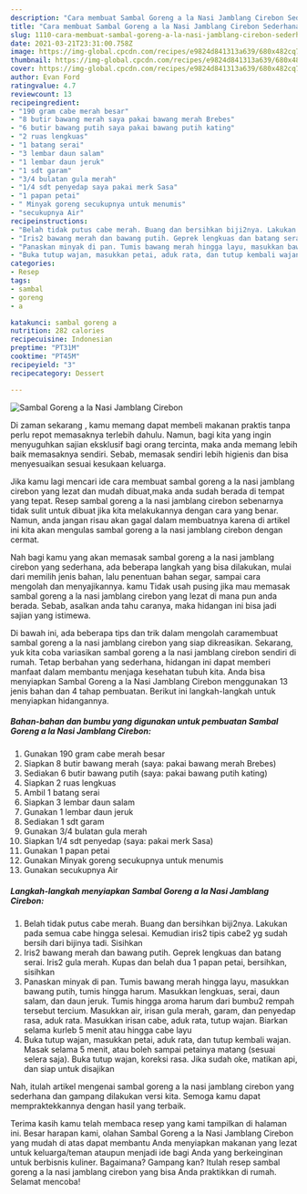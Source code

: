 ```yaml
---
description: "Cara membuat Sambal Goreng a la Nasi Jamblang Cirebon Sederhana dan Mudah Dibuat"
title: "Cara membuat Sambal Goreng a la Nasi Jamblang Cirebon Sederhana dan Mudah Dibuat"
slug: 1110-cara-membuat-sambal-goreng-a-la-nasi-jamblang-cirebon-sederhana-dan-mudah-dibuat
date: 2021-03-21T23:31:00.758Z
image: https://img-global.cpcdn.com/recipes/e9824d841313a639/680x482cq70/sambal-goreng-a-la-nasi-jamblang-cirebon-foto-resep-utama.jpg
thumbnail: https://img-global.cpcdn.com/recipes/e9824d841313a639/680x482cq70/sambal-goreng-a-la-nasi-jamblang-cirebon-foto-resep-utama.jpg
cover: https://img-global.cpcdn.com/recipes/e9824d841313a639/680x482cq70/sambal-goreng-a-la-nasi-jamblang-cirebon-foto-resep-utama.jpg
author: Evan Ford
ratingvalue: 4.7
reviewcount: 13
recipeingredient:
- "190 gram cabe merah besar"
- "8 butir bawang merah saya pakai bawang merah Brebes"
- "6 butir bawang putih saya pakai bawang putih kating"
- "2 ruas lengkuas"
- "1 batang serai"
- "3 lembar daun salam"
- "1 lembar daun jeruk"
- "1 sdt garam"
- "3/4 bulatan gula merah"
- "1/4 sdt penyedap saya pakai merk Sasa"
- "1 papan petai"
- " Minyak goreng secukupnya untuk menumis"
- "secukupnya Air"
recipeinstructions:
- "Belah tidak putus cabe merah. Buang dan bersihkan biji2nya. Lakukan pada semua cabe hingga selesai. Kemudian iris2 tipis cabe2 yg sudah bersih dari bijinya tadi. Sisihkan"
- "Iris2 bawang merah dan bawang putih. Geprek lengkuas dan batang serai. Iris2 gula merah. Kupas dan belah dua 1 papan petai, bersihkan, sisihkan"
- "Panaskan minyak di pan. Tumis bawang merah hingga layu, masukkan bawang putih, tumis hingga harum. Masukkan lengkuas, serai, daun salam, dan daun jeruk. Tumis hingga aroma harum dari bumbu2 rempah tersebut tercium. Masukkan air, irisan gula merah, garam, dan penyedap rasa, aduk rata. Masukkan irisan cabe, aduk rata, tutup wajan. Biarkan selama kurleb 5 menit atau hingga cabe layu"
- "Buka tutup wajan, masukkan petai, aduk rata, dan tutup kembali wajan. Masak selama 5 menit, atau boleh sampai petainya matang (sesuai selera saja). Buka tutup wajan, koreksi rasa. Jika sudah oke, matikan api, dan siap untuk disajikan"
categories:
- Resep
tags:
- sambal
- goreng
- a

katakunci: sambal goreng a 
nutrition: 282 calories
recipecuisine: Indonesian
preptime: "PT31M"
cooktime: "PT45M"
recipeyield: "3"
recipecategory: Dessert

---
```



![Sambal Goreng a la Nasi Jamblang Cirebon](https://img-global.cpcdn.com/recipes/e9824d841313a639/680x482cq70/sambal-goreng-a-la-nasi-jamblang-cirebon-foto-resep-utama.jpg)

Di zaman  sekarang , kamu memang dapat membeli makanan praktis tanpa perlu repot memasaknya terlebih dahulu. Namun, bagi kita yang ingin menyuguhkan sajian eksklusif bagi orang tercinta, maka anda memang lebih baik memasaknya sendiri. Sebab, memasak sendiri lebih higienis dan bisa menyesuaikan sesuai kesukaan keluarga.

Jika kamu lagi mencari ide cara membuat sambal goreng a la nasi jamblang cirebon yang lezat dan mudah dibuat,maka anda sudah berada di tempat yang tepat. Resep sambal goreng a la nasi jamblang cirebon  sebenarnya tidak sulit untuk dibuat jika kita melakukannya dengan cara yang benar. Namun, anda jangan risau akan gagal dalam membuatnya 
karena di artikel ini kita akan mengulas sambal goreng a la nasi jamblang cirebon dengan cermat.  



Nah bagi kamu yang akan memasak sambal goreng a la nasi jamblang cirebon yang sederhana, ada beberapa langkah yang bisa dilakukan, mulai dari memilih jenis bahan, lalu penentuan bahan segar, sampai cara mengolah dan menyajikannya. kamu Tidak usah pusing jika mau memasak sambal goreng a la nasi jamblang cirebon yang lezat di mana pun anda berada. Sebab, asalkan anda  tahu caranya, maka hidangan ini bisa jadi sajian yang istimewa.

Di bawah ini, ada beberapa tips dan trik dalam mengolah caramembuat sambal goreng a la nasi jamblang cirebon yang siap dikreasikan. Sekarang, yuk kita coba variasikan sambal goreng a la nasi jamblang cirebon sendiri di rumah. Tetap berbahan yang sederhana, hidangan ini dapat memberi manfaat dalam membantu menjaga kesehatan tubuh kita. Anda bisa menyiapkan Sambal Goreng a la Nasi Jamblang Cirebon menggunakan 13 jenis bahan dan 4 tahap pembuatan. Berikut ini langkah-langkah untuk menyiapkan hidangannya.

<!--inarticleads1-->

##### Bahan-bahan dan bumbu yang digunakan untuk pembuatan Sambal Goreng a la Nasi Jamblang Cirebon:

1. Gunakan 190 gram cabe merah besar
1. Siapkan 8 butir bawang merah (saya: pakai bawang merah Brebes)
1. Sediakan 6 butir bawang putih (saya: pakai bawang putih kating)
1. Siapkan 2 ruas lengkuas
1. Ambil 1 batang serai
1. Siapkan 3 lembar daun salam
1. Gunakan 1 lembar daun jeruk
1. Sediakan 1 sdt garam
1. Gunakan 3/4 bulatan gula merah
1. Siapkan 1/4 sdt penyedap (saya: pakai merk Sasa)
1. Gunakan 1 papan petai
1. Gunakan  Minyak goreng secukupnya untuk menumis
1. Gunakan secukupnya Air




<!--inarticleads2-->

##### Langkah-langkah menyiapkan Sambal Goreng a la Nasi Jamblang Cirebon:

1. Belah tidak putus cabe merah. Buang dan bersihkan biji2nya. Lakukan pada semua cabe hingga selesai. Kemudian iris2 tipis cabe2 yg sudah bersih dari bijinya tadi. Sisihkan
1. Iris2 bawang merah dan bawang putih. Geprek lengkuas dan batang serai. Iris2 gula merah. Kupas dan belah dua 1 papan petai, bersihkan, sisihkan
1. Panaskan minyak di pan. Tumis bawang merah hingga layu, masukkan bawang putih, tumis hingga harum. Masukkan lengkuas, serai, daun salam, dan daun jeruk. Tumis hingga aroma harum dari bumbu2 rempah tersebut tercium. Masukkan air, irisan gula merah, garam, dan penyedap rasa, aduk rata. Masukkan irisan cabe, aduk rata, tutup wajan. Biarkan selama kurleb 5 menit atau hingga cabe layu
1. Buka tutup wajan, masukkan petai, aduk rata, dan tutup kembali wajan. Masak selama 5 menit, atau boleh sampai petainya matang (sesuai selera saja). Buka tutup wajan, koreksi rasa. Jika sudah oke, matikan api, dan siap untuk disajikan




Nah, itulah artikel mengenai  sambal goreng a la nasi jamblang cirebon  yang sederhana dan gampang dilakukan versi kita. Semoga kamu dapat mempraktekkannya dengan hasil yang terbaik. 

Terima kasih kamu telah membaca resep yang kami tampilkan di halaman ini. Besar harapan kami, olahan  Sambal Goreng a la Nasi Jamblang Cirebon yang mudah di atas dapat membantu Anda menyiapkan makanan yang lezat untuk keluarga/teman ataupun menjadi ide bagi Anda yang berkeinginan untuk berbisnis kuliner. Bagaimana? Gampang kan? Itulah resep sambal goreng a la nasi jamblang cirebon yang bisa Anda praktikkan di rumah. Selamat mencoba!


